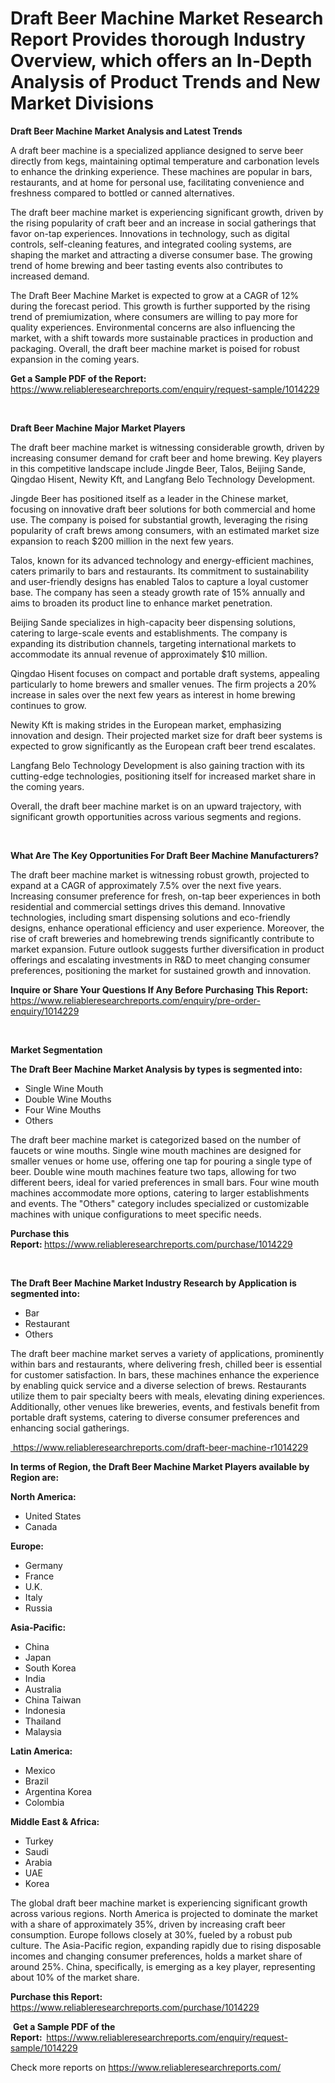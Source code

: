 <p><h1>Draft Beer Machine Market Research Report Provides thorough Industry Overview, which offers an In-Depth Analysis of Product Trends and New Market Divisions</h1></p><p><strong>Draft Beer Machine Market Analysis and Latest Trends</strong></p>
<p><p>A draft beer machine is a specialized appliance designed to serve beer directly from kegs, maintaining optimal temperature and carbonation levels to enhance the drinking experience. These machines are popular in bars, restaurants, and at home for personal use, facilitating convenience and freshness compared to bottled or canned alternatives.</p><p>The draft beer machine market is experiencing significant growth, driven by the rising popularity of craft beer and an increase in social gatherings that favor on-tap experiences. Innovations in technology, such as digital controls, self-cleaning features, and integrated cooling systems, are shaping the market and attracting a diverse consumer base. The growing trend of home brewing and beer tasting events also contributes to increased demand.</p><p>The Draft Beer Machine Market is expected to grow at a CAGR of 12% during the forecast period. This growth is further supported by the rising trend of premiumization, where consumers are willing to pay more for quality experiences. Environmental concerns are also influencing the market, with a shift towards more sustainable practices in production and packaging. Overall, the draft beer machine market is poised for robust expansion in the coming years.</p></p>
<p><strong>Get a Sample PDF of the Report:&nbsp;</strong> <a href="https://www.reliableresearchreports.com/enquiry/request-sample/1014229?utm_campaign=3257&utm_medium=2&utm_source=Github&utm_content=ia&utm_term=06032025&utm_id=draft-beer-machine">https://www.reliableresearchreports.com/enquiry/request-sample/1014229</a></p>
<p>&nbsp;</p>
<p><strong>Draft Beer Machine Major Market Players</strong></p>
<p><p>The draft beer machine market is witnessing considerable growth, driven by increasing consumer demand for craft beer and home brewing. Key players in this competitive landscape include Jingde Beer, Talos, Beijing Sande, Qingdao Hisent, Newity Kft, and Langfang Belo Technology Development.</p><p>Jingde Beer has positioned itself as a leader in the Chinese market, focusing on innovative draft beer solutions for both commercial and home use. The company is poised for substantial growth, leveraging the rising popularity of craft brews among consumers, with an estimated market size expansion to reach $200 million in the next few years.</p><p>Talos, known for its advanced technology and energy-efficient machines, caters primarily to bars and restaurants. Its commitment to sustainability and user-friendly designs has enabled Talos to capture a loyal customer base. The company has seen a steady growth rate of 15% annually and aims to broaden its product line to enhance market penetration.</p><p>Beijing Sande specializes in high-capacity beer dispensing solutions, catering to large-scale events and establishments. The company is expanding its distribution channels, targeting international markets to accommodate its annual revenue of approximately $10 million. </p><p>Qingdao Hisent focuses on compact and portable draft systems, appealing particularly to home brewers and smaller venues. The firm projects a 20% increase in sales over the next few years as interest in home brewing continues to grow.</p><p>Newity Kft is making strides in the European market, emphasizing innovation and design. Their projected market size for draft beer systems is expected to grow significantly as the European craft beer trend escalates.</p><p>Langfang Belo Technology Development is also gaining traction with its cutting-edge technologies, positioning itself for increased market share in the coming years. </p><p>Overall, the draft beer machine market is on an upward trajectory, with significant growth opportunities across various segments and regions.</p></p>
<p>&nbsp;</p>
<p><strong>What Are The Key Opportunities For Draft Beer Machine Manufacturers?</strong></p>
<p><p>The draft beer machine market is witnessing robust growth, projected to expand at a CAGR of approximately 7.5% over the next five years. Increasing consumer preference for fresh, on-tap beer experiences in both residential and commercial settings drives this demand. Innovative technologies, including smart dispensing solutions and eco-friendly designs, enhance operational efficiency and user experience. Moreover, the rise of craft breweries and homebrewing trends significantly contribute to market expansion. Future outlook suggests further diversification in product offerings and escalating investments in R&D to meet changing consumer preferences, positioning the market for sustained growth and innovation.</p></p>
<p><strong>Inquire or Share Your Questions If Any Before Purchasing This Report:</strong> <a href="https://www.reliableresearchreports.com/enquiry/pre-order-enquiry/1014229?utm_campaign=3257&utm_medium=2&utm_source=Github&utm_content=ia&utm_term=06032025&utm_id=draft-beer-machine">https://www.reliableresearchreports.com/enquiry/pre-order-enquiry/1014229</a></p>
<p>&nbsp;</p>
<p><strong>Market Segmentation</strong></p>
<p><strong>The Draft Beer Machine Market Analysis by types is segmented into:</strong></p>
<p><ul><li>Single Wine Mouth</li><li>Double Wine Mouths</li><li>Four Wine Mouths</li><li>Others</li></ul></p>
<p><p>The draft beer machine market is categorized based on the number of faucets or wine mouths. Single wine mouth machines are designed for smaller venues or home use, offering one tap for pouring a single type of beer. Double wine mouth machines feature two taps, allowing for two different beers, ideal for varied preferences in small bars. Four wine mouth machines accommodate more options, catering to larger establishments and events. The "Others" category includes specialized or customizable machines with unique configurations to meet specific needs.</p></p>
<p><strong>Purchase this Report:&nbsp;</strong><a href="https://www.reliableresearchreports.com/purchase/1014229?utm_campaign=3257&utm_medium=2&utm_source=Github&utm_content=ia&utm_term=06032025&utm_id=draft-beer-machine">https://www.reliableresearchreports.com/purchase/1014229</a></p>
<p>&nbsp;</p>
<p><strong>The Draft Beer Machine Market Industry Research by Application is segmented into:</strong></p>
<p><ul><li>Bar</li><li>Restaurant</li><li>Others</li></ul></p>
<p><p>The draft beer machine market serves a variety of applications, prominently within bars and restaurants, where delivering fresh, chilled beer is essential for customer satisfaction. In bars, these machines enhance the experience by enabling quick service and a diverse selection of brews. Restaurants utilize them to pair specialty beers with meals, elevating dining experiences. Additionally, other venues like breweries, events, and festivals benefit from portable draft systems, catering to diverse consumer preferences and enhancing social gatherings.</p></p>
<p><a href="https://www.reliableresearchreports.com/draft-beer-machine-r1014229?utm_campaign=3257&utm_medium=2&utm_source=Github&utm_content=ia&utm_term=06032025&utm_id=draft-beer-machine">&nbsp;https://www.reliableresearchreports.com/draft-beer-machine-r1014229</a></p>
<p><strong>In terms of Region, the Draft Beer Machine Market Players available by Region are:</strong></p>
<p>
    <p> <strong> North America: </strong>
        <ul>
            <li>United States</li>
            <li>Canada</li>
        </ul>
        </p> 
    <p> <strong> Europe: </strong>
        <ul>
            <li>Germany</li>
            <li>France</li>
            <li>U.K.</li>
            <li>Italy</li>
            <li>Russia</li>
        </ul>
        </p> 
    <p> <strong> Asia-Pacific: </strong>
        <ul>
            <li>China</li>
            <li>Japan</li>
            <li>South Korea</li>
            <li>India</li>
            <li>Australia</li>
            <li>China Taiwan</li>
            <li>Indonesia</li>
            <li>Thailand</li>
            <li>Malaysia</li>
        </ul>
        </p> 
    <p> <strong> Latin America: </strong>
        <ul>
            <li>Mexico</li>
            <li>Brazil</li>
            <li>Argentina Korea</li>
            <li>Colombia</li>
        </ul>
        </p> 
    <p> <strong> Middle East & Africa: </strong>
        <ul>
            <li>Turkey</li>
            <li>Saudi</li>
            <li>Arabia</li>
            <li>UAE</li>
            <li>Korea</li>
        </ul>
    </p>
    </p>
<p><p>The global draft beer machine market is experiencing significant growth across various regions. North America is projected to dominate the market with a share of approximately 35%, driven by increasing craft beer consumption. Europe follows closely at 30%, fueled by a robust pub culture. The Asia-Pacific region, expanding rapidly due to rising disposable incomes and changing consumer preferences, holds a market share of around 25%. China, specifically, is emerging as a key player, representing about 10% of the market share.</p></p>
<p><strong>Purchase this Report: </strong><a href="https://www.reliableresearchreports.com/purchase/1014229?utm_campaign=3257&utm_medium=2&utm_source=Github&utm_content=ia&utm_term=06032025&utm_id=draft-beer-machine">https://www.reliableresearchreports.com/purchase/1014229</a></p>
<p>&nbsp;<strong>Get a Sample PDF of the Report:&nbsp;&nbsp;</strong><a href="https://www.reliableresearchreports.com/enquiry/request-sample/1014229?utm_campaign=3257&utm_medium=2&utm_source=Github&utm_content=ia&utm_term=06032025&utm_id=draft-beer-machine">https://www.reliableresearchreports.com/enquiry/request-sample/1014229</a></p>
<p><strong></strong></p>
<p>Check more reports on <a href="https://www.reliableresearchreports.com/?utm_campaign=3257&utm_medium=2&utm_source=Github&utm_content=ia&utm_term=06032025&utm_id=draft-beer-machine">https://www.reliableresearchreports.com/</a></p>
